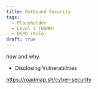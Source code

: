 ```yaml
---
title: Outbound Security
tags: 
  - Placeholder
  - Level 4 (OSMM)
  - OSPO (Role)
draft: true
---
```


how and why.


-  Disclosing Vulnerabilities


https://roadmap.sh/cyber-security